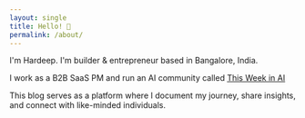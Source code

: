 ```yaml
---
layout: single
title: Hello! 👋
permalink: /about/
---
```


I'm Hardeep. I'm builder & entrepreneur based in Bangalore, India.
 
I work as a B2B SaaS PM and run an AI community called [This Week in AI](https://thisweekinai.club)

This blog serves as a platform where I document my journey, share insights, and connect with like-minded individuals.
